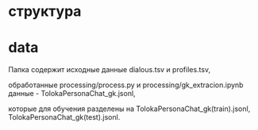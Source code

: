 # структура

# data
Папка содержит исходные данные dialous.tsv и profiles.tsv,

обработанные processing/process.py и processing/gk_extracion.ipynb данные - TolokaPersonaChat_gk.jsonl,

которые для обучения разделены на TolokaPersonaChat_gk(train).jsonl, TolokaPersonaChat_gk(test).jsonl.

